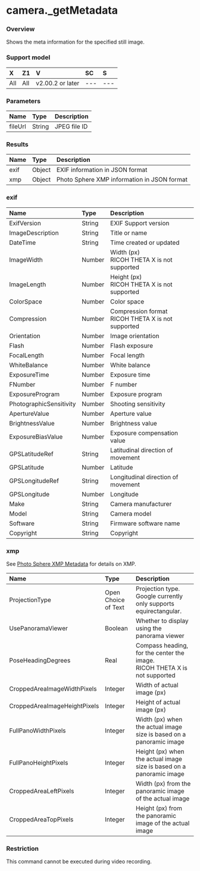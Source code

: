 # camera.\_getMetadata

### Overview

Shows the meta information for the specified still image.

### Support model

| X | Z1 | V | SC | S |
|:--|:--|:--|:--|:--|
| All | All | v2.00.2 or later | --- | --- |

### Parameters

| Name | Type | Description |
|:--|:--|:--|
| fileUrl | String | JPEG file ID |

### Results

| Name | Type | Description |
|:--|:--|:--|
| exif | Object | EXIF information in JSON format |
| xmp | Object | Photo Sphere XMP information in JSON format |

### exif

| Name | Type | Description |
|:--|:--|:--|
| ExifVersion | String | EXIF Support version |
| ImageDescription | String | Title or name |
| DateTime | String | Time created or updated |
| ImageWidth | Number | Width (px)<br>RICOH THETA X is not supported |
| ImageLength | Number | Height (px)<br>RICOH THETA X is not supported |
| ColorSpace | Number | Color space |
| Compression | Number | Compression format<br>RICOH THETA X is not supported |
| Orientation | Number | Image orientation |
| Flash | Number | Flash exposure |
| FocalLength | Number | Focal length |
| WhiteBalance | Number | White balance |
| ExposureTime | Number | Exposure time |
| FNumber | Number | F number |
| ExposureProgram | Number | Exposure program |
| PhotographicSensitivity | Number | Shooting sensitivity |
| ApertureValue | Number | Aperture value |
| BrightnessValue | Number | Brightness value |
| ExposureBiasValue | Number | Exposure compensation value |
| GPSLatitudeRef | String | Latitudinal direction of movement |
| GPSLatitude | Number | Latitude |
| GPSLongitudeRef | String | Longitudinal direction of movement |
| GPSLongitude | Number | Longitude |
| Make | String | Camera manufacturer |
| Model | String | Camera model |
| Software | String | Firmware software name |
| Copyright | String | Copyright |

### xmp

See [Photo Sphere XMP Metadata](https://developers.google.com/streetview/spherical-metadata/) for details on XMP.

| Name | Type | Description |
|:--|:--|:--|
| ProjectionType | Open Choice of Text | Projection type. Google currently only supports equirectangular. |
| UsePanoramaViewer | Boolean | Whether to display using the panorama viewer |
| PoseHeadingDegrees | Real | Compass heading, for the center the image.<br>RICOH THETA X is not supported |
| CroppedAreaImageWidthPixels | Integer | Width of actual image (px) |
| CroppedAreaImageHeightPixels | Integer | Height of actual image (px) |
| FullPanoWidthPixels | Integer | Width (px) when the actual image size is based on a panoramic image |
| FullPanoHeightPixels | Integer | Height (px) when the actual image size is based on a panoramic image |
| CroppedAreaLeftPixels | Integer | Width (px) from the panoramic image of the actual image |
| CroppedAreaTopPixels | Integer | Height (px) from the panoramic image of the actual image |

### Restriction

This command cannot be executed during video recording.

